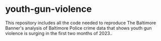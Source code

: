 # youth-gun-violence
This repository includes all the code needed to reproduce The Baltimore Banner's analysis of Baltimore Police crime data that shows youth gun violence is surging in the first two months of 2023..
